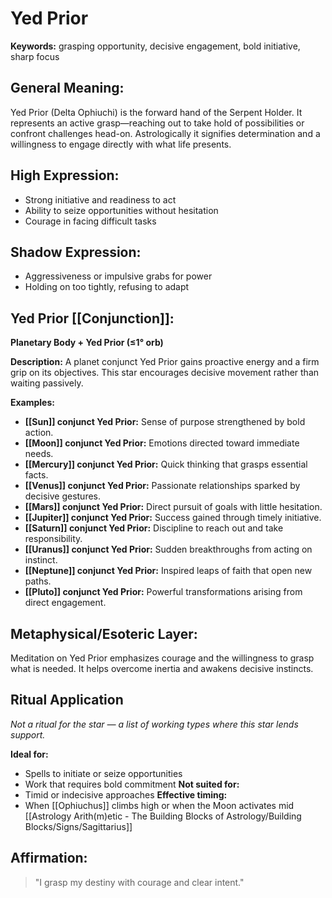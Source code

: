 # Yed Prior


**Keywords:** grasping opportunity, decisive engagement, bold initiative, sharp focus

## General Meaning:
Yed Prior (Delta Ophiuchi) is the forward hand of the Serpent Holder. It represents an active grasp—reaching out to take hold of possibilities or confront challenges head-on. Astrologically it signifies determination and a willingness to engage directly with what life presents.

## High Expression:
- Strong initiative and readiness to act
- Ability to seize opportunities without hesitation
- Courage in facing difficult tasks

## Shadow Expression:
- Aggressiveness or impulsive grabs for power
- Holding on too tightly, refusing to adapt

## Yed Prior [[Conjunction]]:

**Planetary Body + Yed Prior (≤1° orb)**

**Description:**
A planet conjunct Yed Prior gains proactive energy and a firm grip on its objectives. This star encourages decisive movement rather than waiting passively.

**Examples:**
- **[[Sun]] conjunct Yed Prior:** Sense of purpose strengthened by bold action.
- **[[Moon]] conjunct Yed Prior:** Emotions directed toward immediate needs.
- **[[Mercury]] conjunct Yed Prior:** Quick thinking that grasps essential facts.
- **[[Venus]] conjunct Yed Prior:** Passionate relationships sparked by decisive gestures.
- **[[Mars]] conjunct Yed Prior:** Direct pursuit of goals with little hesitation.
- **[[Jupiter]] conjunct Yed Prior:** Success gained through timely initiative.
- **[[Saturn]] conjunct Yed Prior:** Discipline to reach out and take responsibility.
- **[[Uranus]] conjunct Yed Prior:** Sudden breakthroughs from acting on instinct.
- **[[Neptune]] conjunct Yed Prior:** Inspired leaps of faith that open new paths.
- **[[Pluto]] conjunct Yed Prior:** Powerful transformations arising from direct engagement.

## Metaphysical/Esoteric Layer:
Meditation on Yed Prior emphasizes courage and the willingness to grasp what is needed. It helps overcome inertia and awakens decisive instincts.

## Ritual Application
*Not a ritual for the star — a list of working types where this star lends support.*

**Ideal for:**
- Spells to initiate or seize opportunities
- Work that requires bold commitment
**Not suited for:**
- Timid or indecisive approaches
**Effective timing:**
- When [[Ophiuchus]] climbs high or when the Moon activates mid [[Astrology Arith(m)etic - The Building Blocks of Astrology/Building Blocks/Signs/Sagittarius]]

## Affirmation:

> "I grasp my destiny with courage and clear intent."

